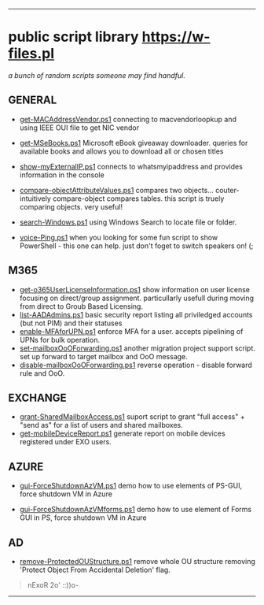 **************************************************************
#  public script library https://w-files.pl

*a bunch of random scripts someone may find handful.*

## GENERAL 
  * [get-MACAddressVendor.ps1](https://github.com/nExoRek/eN-Lib/blob/master/get-MACAddressVendor.ps1) 
    connecting to macvendorloopkup and using IEEE OUI file to get NIC vendor
  
  * [get-MSeBooks.ps1](https://github.com/nExoRek/eN-Lib/blob/master/get-MSeBooks.ps1) 
    Microsoft eBook giveaway downloader. queries for available books and allows 
      you to download all or chosen titles

  * [show-myExternalIP.ps1](https://github.com/nExoRek/eN-Lib/blob/master/show-myExternalIP.ps1) 
    connects to whatsmyipaddress and provides information in the console

  * [compare-objectAttributeValues.ps1](https://github.com/nExoRek/eN-Lib/blob/master/compare-objectAttributeValues.ps1)
    compares two objects... couter-intuitively compare-object compares tables. this script is truely comparing objects. very useful!

  * [search-Windows.ps1](https://github.com/nExoRek/eN-Lib/blob/master/search-Windows.ps1)
    using Windows Search to locate file or folder.

  * [voice-Ping.ps1](https://github.com/nExoRek/eN-Lib/blob/master/voice-Ping.ps1)
    when you looking for some fun script to show PowerShell - this one can help. just don't foget to switch speakers on! (;

## M365
  * [get-o365UserLicenseInformation.ps1](https://github.com/nExoRek/eN-Lib/blob/master/get-o365UserLicenseInformation.ps1)
    show information on user license focusing on direct/group assignment. particullarly
      usefull during moving from direct to Groub Based Licensing.
  * [list-AADAdmins.ps1](https://github.com/nExoRek/eN-Lib/blob/master/list-AADAdmins.ps1)
    basic security report listing all priviledged accounts (but not PIM) and their statuses
  * [enable-MFAforUPN.ps1](https://github.com/nExoRek/eN-Lib/blob/master/enable-MFAforUPN.ps1)
    enforce MFA for a user. accepts pipelining of UPNs for bulk operation.
  * [set-mailboxOoOForwarding.ps1](https://github.com/nExoRek/eN-Lib/blob/master/set-mailboxOoOForwarding.ps1)
    another migration project support script. set up forward to target mailbox and OoO message. 
  * [disable-mailboxOoOForwarding.ps1](https://github.com/nExoRek/eN-Lib/blob/master/disable-mailboxOoOForwarding.ps1)
    reverse operation - disable forward rule and OoO.

## EXCHANGE
  * [grant-SharedMailboxAccess.ps1](https://github.com/nExoRek/eN-Lib/blob/master/grant-SharedMailboxAccess.ps1) 
    suport script to grant "full access" + "send as" for a list of users and shared mailboxes. 
  * [get-mobileDeviceReport.ps1](https://github.com/nExoRek/eN-Lib/blob/master/get-mobileDeviceReport.ps1)
    generate report on mobile devices registered under EXO users.

## AZURE
  * [gui-ForceShutdownAzVM.ps1](https://github.com/nExoRek/eN-Lib/blob/master/gui-ForceShutdownAzVM.ps1)
    demo how to use elements of PS-GUI, force shutdown VM in Azure

  * [gui-ForceShutdownAzVMforms.ps1](https://github.com/nExoRek/eN-Lib/blob/master/gui-ForceShutdownAzVMforms.ps1)
    demo how to use element of Forms GUI in PS, force shutdown VM in Azure

## AD
  * [remove-ProtectedOUStructure.ps1](https://github.com/nExoRek/eN-Lib/blob/master/remove-ProtectedOUStructure.ps1)
    remove whole OU structure removing 'Protect Object From Accidental Deletion' flag.
    
> nExoR 2o' ::))o-
  
**************************************************************
